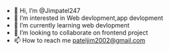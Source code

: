 - 👋 Hi, I’m @Jimpatel247
- 👀 I’m interested in Web devlopment,app devlopment 
- 🌱 I’m currently learning web devlopment 
- 💞️ I’m looking to collaborate on frontend project
- 📫 How to reach me pateljim2002@gmail.com

<!---
Jimpatel247/Jimpatel247 is a ✨ special ✨ repository because its `README.md` (this file) appears on your GitHub profile.
You can click the Preview link to take a look at your changes.
--->
